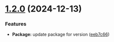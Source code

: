 # [1.2.0](https://github.com/rody-huancas/test-library-npm/compare/v1.1.0...v1.2.0) (2024-12-13)


### Features

* **Package:** update package for version ([eeb7c66](https://github.com/rody-huancas/test-library-npm/commit/eeb7c6624076cdf90bae18d767dd218b164cc8e5))
